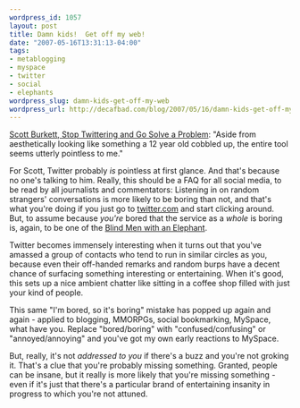 ```yaml
--- 
wordpress_id: 1057
layout: post
title: Damn kids!  Get off my web!
date: "2007-05-16T13:31:13-04:00"
tags: 
- metablogging
- myspace
- twitter
- social
- elephants
wordpress_slug: damn-kids-get-off-my-web
wordpress_url: http://decafbad.com/blog/2007/05/16/damn-kids-get-off-my-web
---
```

<p><a href="http://www.scottburkett.com/index.php/misc/2007-05-08/stop-twittering-and-go-solve-a-problem.html">Scott Burkett, Stop Twittering and Go Solve a Problem</a>: "Aside from aesthetically looking like something a 12 year old cobbled up, the entire tool seems utterly pointless to me."</p>
<p>For Scott, Twitter probably <i>is</i> pointless at first glance.  And that's because no one's talking to him.  Really, this should be a FAQ for all social media, to be read by all journalists and commentators:  Listening in on random strangers' conversations is more likely to be boring than not, and that's what you're doing if you just go to <a href="http://twitter.com">twitter.com</a> and start clicking around.  But, to assume because <i>you're</i> bored that the service as a <i>whole</i> is boring is, again, to be one of the <a href="http://www.noogenesis.com/pineapple/blind_men_elephant.html">Blind Men with an Elephant</a>.</p>
<p>Twitter becomes immensely interesting when it turns out that you've amassed a group of contacts who tend to run in similar circles as you, because even their off-handed remarks and random burps have a decent chance of surfacing something interesting or entertaining.  When it's good, this sets up a nice ambient chatter like sitting in a coffee shop filled with just your kind of people.</p>
<p>This same "I'm bored, so it's boring" mistake has popped up again and again - applied to blogging, MMORPGs, social bookmarking, MySpace, what have you.  Replace "bored/boring" with "confused/confusing" or "annoyed/annoying" and you've got my own early reactions to MySpace.</p>
<p>But, really, it's not <i>addressed to you</i> if there's a buzz and you're not groking it.  That's a clue that you're probably missing something.  Granted, people can be insane, but it really is more likely that you're missing something - even if it's just that there's a particular brand of entertaining insanity in progress to which you're not attuned.</p>
